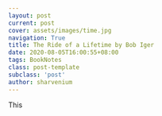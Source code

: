 ```yaml
---
layout: post
current: post
cover: assets/images/time.jpg
navigation: True
title: The Ride of a Lifetime by Bob Iger
date: 2020-08-05T16:00:55+08:00
tags: BookNotes
class: post-template
subclass: 'post'
author: sharvenium
---
```


This 